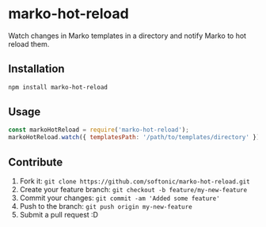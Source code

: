 # marko-hot-reload

Watch changes in Marko templates in a directory and notify Marko to hot reload them.

## Installation

```bash
npm install marko-hot-reload
```

## Usage

```js
const markoHotReload = require('marko-hot-reload');
markoHotReload.watch({ templatesPath: '/path/to/templates/directory' });
```

## Contribute

1. Fork it: `git clone https://github.com/softonic/marko-hot-reload.git`
2. Create your feature branch: `git checkout -b feature/my-new-feature`
3. Commit your changes: `git commit -am 'Added some feature'`
4. Push to the branch: `git push origin my-new-feature`
5. Submit a pull request :D
